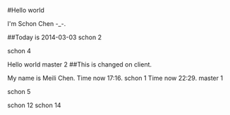 #Hello world

I'm Schon Chen -_-.

##Today is 2014-03-03
schon 2

schon 4

Hello world
master 2
##This is changed on client.

My name is Meili Chen.
Time now 17:16.
schon 1
Time now 22:29.
master 1

schon 5

schon 12
schon 14